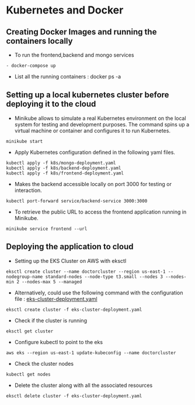 # Kubernetes and Docker

## Creating Docker Images and running the containers locally  
- To run the frontend,backend and mongo services 
```
- docker-compose up
```
- List all the running containers : docker ps -a

## Setting up a local kubernetes cluster before deploying it to the cloud 

-  Minikube allows to simulate a real Kubernetes environment on the local system for testing and development purposes. The command spins up a virtual machine or container and configures it to run Kubernetes.
```
minikube start
```

- Apply Kubernetes configuration defined in the following yaml files.
```
kubectl apply -f k8s/mongo-deployment.yaml
kubectl apply -f k8s/backend-deployment.yaml
kubectl apply -f k8s/frontend-deployment.yaml
```

- Makes the backend accessible locally on port 3000 for testing or interaction.
``` 
kubectl port-forward service/backend-service 3000:3000
```

- To retrieve the public URL to access the frontend application running in Minikube.
```
minikube service frontend --url
```


## Deploying the application to cloud 
- Setting up the EKS Cluster on AWS with eksctl
```
eksctl create cluster --name doctorcluster --region us-east-1 --nodegroup-name standard-nodes --node-type t3.small --nodes 3 --nodes-min 2 --nodes-max 5 --managed
```

- Alternatively, could use the following command with the configuration file : [eks-cluster-deployment.yaml](./k8s-cloud-deployment/eks-cluster-deployment.yaml)
```
eksctl create cluster -f eks-cluster-deployment.yaml
```

- Check if the cluster is running 
```
eksctl get cluster
```

- Configure kubectl to point to the eks 
```
aws eks --region us-east-1 update-kubeconfig --name doctorcluster
```

- Check the cluster nodes 
```
kubectl get nodes
```

- Delete the cluster along with all the associated resources 
```
eksctl delete cluster -f eks-cluster-deployment.yaml
```